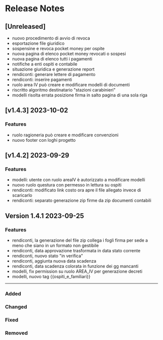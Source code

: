 
# Release Notes

## [Unreleased]

- nuovo procedimento di avvio di revoca
- esportazione file giuridico
- sospensine e revoca pocket money per ospite
- nuova pagina di elenco pocket money revocati o sospesi
- nuova pagina di elenco tutti i pagamenti
- notifiche a enti ospiti e contabile
- situazione giuridica e generazione report
- rendiconti: generare lettere di pagamento
- rendiconti: inserire pagamenti
- ruolo area IV può creare e modificare modelli di documenti
- riscritto algoritmo destinatario "stazioni carabinieri"
- modelli risolta errata posizione firma in salto pagina di una sola riga
   
## [v1.4.3] 2023-10-02
### Features
 - ruolo ragioneria può creare e modificare convenzioni
 - nuovo footer con loghi progetto

## [v1.4.2] 2023-09-29
### Features
 - modelli: utente con ruolo areaIV è autorizzato a modificare modelli
 - nuovo ruolo questura con permesso in lettura su ospiti
 - rendiconti: modificato link costo ora apre il file allegato invece di scaricarlo
 - rendiconti: separato generazione zip firme da zip documenti contabili



## Version 1.4.1 2023-09-25
### Features
 - rendiconti, la generazione del file zip collega i fogli firma per sede a meno che siano in un formato non gestibile
 - rendiconti, data approvazione trasformata in data stato corrente
 - rendiconti, nuovo stato "in verifica"
 - rendiconti, aggiunta nuova data scadenza
 - rendiconti, data scadenza colorata in funzione dei gg mancanti
 - modelli, fix permission su ruolo AREA_IV per generazione decreti
 - modelli, nuovo tag {{ospiti_e_familiari}}

_____

### Added
### Changed
### Fixed
### Removed

